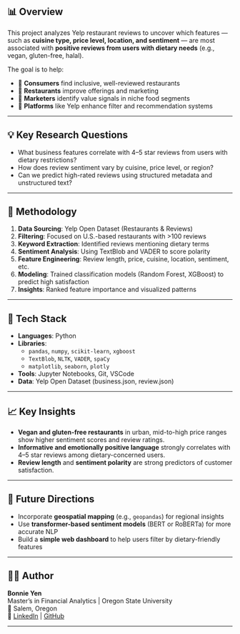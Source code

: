 

## 📊 Overview

This project analyzes Yelp restaurant reviews to uncover which features — such as **cuisine type, price level, location, and sentiment** — are most associated with **positive reviews from users with dietary needs** (e.g., vegan, gluten-free, halal).

The goal is to help:
- 🥗 **Consumers** find inclusive, well-reviewed restaurants
- 🍴 **Restaurants** improve offerings and marketing
- 📢 **Marketers** identify value signals in niche food segments
- 🔎 **Platforms** like Yelp enhance filter and recommendation systems

---

## 💡 Key Research Questions

- What business features correlate with 4–5 star reviews from users with dietary restrictions?
- How does review sentiment vary by cuisine, price level, or region?
- Can we predict high-rated reviews using structured metadata and unstructured text?

---

## 🧠 Methodology

1. **Data Sourcing**: Yelp Open Dataset (Restaurants & Reviews)
2. **Filtering**: Focused on U.S.-based restaurants with >100 reviews
3. **Keyword Extraction**: Identified reviews mentioning dietary terms
4. **Sentiment Analysis**: Using TextBlob and VADER to score polarity
5. **Feature Engineering**: Review length, price, cuisine, location, sentiment, etc.
6. **Modeling**: Trained classification models (Random Forest, XGBoost) to predict high satisfaction
7. **Insights**: Ranked feature importance and visualized patterns

---

## 🔧 Tech Stack

- **Languages**: Python
- **Libraries**:  
  - `pandas`, `numpy`, `scikit-learn`, `xgboost`  
  - `TextBlob`, `NLTK`, `VADER`, `spaCy`  
  - `matplotlib`, `seaborn`, `plotly`
- **Tools**: Jupyter Notebooks, Git, VSCode
- **Data**: Yelp Open Dataset (business.json, review.json)

---



## 📈 Key Insights

- **Vegan and gluten-free restaurants** in urban, mid-to-high price ranges show higher sentiment scores and review ratings.
- **Informative and emotionally positive language** strongly correlates with 4–5 star reviews among dietary-concerned users.
- **Review length** and **sentiment polarity** are strong predictors of customer satisfaction.

---

## 🔮 Future Directions

- Incorporate **geospatial mapping** (e.g., `geopandas`) for regional insights
- Use **transformer-based sentiment models** (BERT or RoBERTa) for more accurate NLP
- Build a **simple web dashboard** to help users filter by dietary-friendly features

---

## 👩‍💻 Author

**Bonnie Yen**  
Master’s in Financial Analytics | Oregon State University  
📍 Salem, Oregon  
🔗 [LinkedIn](https://linkedin.com/in/bonnie-jing-jie-yen) | [GitHub](https://github.com/bonnb2010)

---
